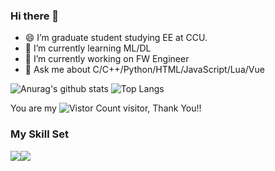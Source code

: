 ### Hi there 👋
- 😄 I’m graduate student studying EE at CCU.
- 🌱 I’m currently learning ML/DL
- 🔭 I’m currently working on FW Engineer
- 💬 Ask me about C/C++/Python/HTML/JavaScript/Lua/Vue

![Anurag's github stats](https://github-readme-stats.vercel.app/api?username=rainday1029&theme=vue-dark)
![Top Langs](https://github-readme-stats.vercel.app/api/top-langs/?username=rainday1029&layout=compact&theme=vue-dark)

You are my ![Vistor Count](https://profile-counter.glitch.me/rainday1029/count.svg) visitor, Thank You!!

### My Skill Set
![](https://cdn.jsdelivr.net/npm/simple-icons@v6/icons/c.svg)![](https://img.shields.io/badge/Python-3776AB?style=for-the-badge&logo=python&logoColor=white)
<!--
**rainday1029/rainday1029** is a ✨ _special_ ✨ repository because its `README.md` (this file) appears on your GitHub profile.

Here are some ideas to get you started:

- 🔭 I’m currently working on ...
- 🌱 I’m currently learning ...
- 👯 I’m looking to collaborate on ...
- 🤔 I’m looking for help with ...
- 💬 Ask me about ...
- 📫 How to reach me: ...
- 😄 Pronouns: ...
- ⚡ Fun fact: ...
-->
